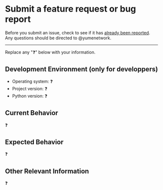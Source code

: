 # Submit a feature request or bug report

Before you submit an issue, check to see if it has [already been reported][1].
Any questions should be directed to @yumenetwork.

---

Replace any ":question:" below with your information.


## Development Environment (only for developpers)

- Operating system: :question:
- Project version: :question:
- Python version: :question:


## Current Behavior

:question:

## Expected Behavior

:question:


## Other Relevant Information

:question:




[1]: https://github.com/yumenetwork/Yume-Bot/issues

